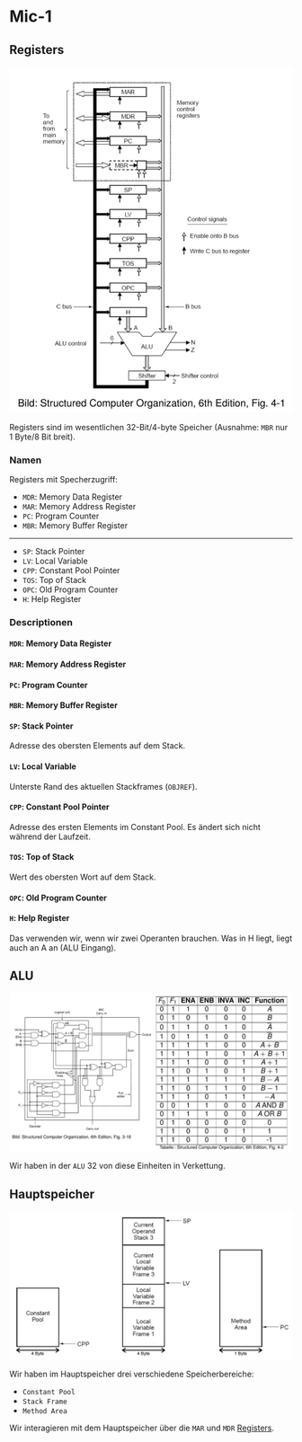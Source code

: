 # Mic-1

## Registers

![mic1](img/2023-12-20-15-59-37.png)

Registers sind im wesentlichen 32-Bit/4-byte Speicher (Ausnahme: `MBR` nur 1 Byte/8 Bit breit).

### Namen

Registers mit Specherzugriff:

- `MDR`: Memory Data Register
- `MAR`: Memory Address Register
- `PC`: Program Counter
- `MBR`: Memory Buffer Register

----

- `SP`: Stack Pointer
- `LV`: Local Variable
- `CPP`: Constant Pool Pointer
- `TOS`: Top of Stack
- `OPC`: Old Program Counter
- `H`: Help Register
  
### Descriptionen

#### `MDR`: Memory Data Register

#### `MAR`: Memory Address Register

#### `PC`: Program Counter

#### `MBR`: Memory Buffer Register

#### `SP`: Stack Pointer

Adresse des obersten Elements auf dem Stack.

#### `LV`: Local Variable

Unterste Rand des aktuellen Stackframes (`OBJREF`).

#### `CPP`: Constant Pool Pointer

Adresse des ersten Elements im Constant Pool. Es ändert sich nicht während der Laufzeit.

#### `TOS`: Top of Stack

Wert des obersten Wort auf dem Stack.

#### `OPC`: Old Program Counter

#### `H`: Help Register

Das verwenden wir, wenn wir zwei Operanten brauchen. Was in H liegt, liegt auch an A an (ALU Eingang).

## ALU

![ALU](img/2023-12-20-16-26-27.png)

Wir haben in der `ALU` 32 von diese Einheiten in Verkettung.

## Hauptspeicher

![Hauptspeicher](img/2023-12-20-16-35-38.jpg)

Wir haben im Hauptspeicher drei verschiedene Speicherbereiche:

- `Constant Pool`
- `Stack Frame`
- `Method Area`

Wir interagieren mit dem Hauptspeicher über die `MAR` und `MDR` [Registers](#Namen).
